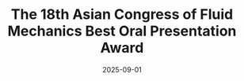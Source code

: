 ---
title: "The 18th Asian Congress of Fluid Mechanics Best Oral Presentation Award"
collection: awards
date: 2025-09-01
---
